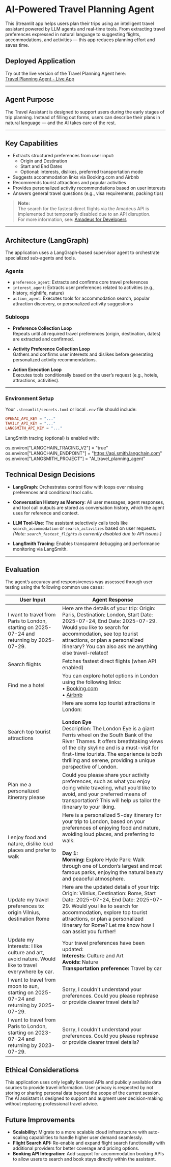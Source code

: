 # AI-Powered Travel Planning Agent

This Streamlit app helps users plan their trips using an intelligent travel assistant powered by LLM agents and real-time tools. From extracting travel preferences expressed in natural language to suggesting flights, accommodations, and activities — this app reduces planning effort and saves time.

## Deployed Application

Try out the live version of the Travel Planning Agent here:  
[Travel Planning Agent - Live App](https://travelaiagent-qvsgksxgdshpzv7wkfimvl.streamlit.app/)

---

## Agent Purpose

The Travel Assistant is designed to support users during the early stages of trip planning. Instead of filling out forms, users can describe their plans in natural language — and the AI takes care of the rest.

---

## Key Capabilities

- Extracts structured preferences from user input:
  - Origin and Destination  
  - Start and End Dates  
  - Optional: interests, dislikes, preferred transportation mode
- Suggests accommodation links via Booking.com and Airbnb
- Recommends tourist attractions and popular activities
- Provides personalized activity recommendations based on user interests
- Answers general travel questions (e.g., visa requirements, packing tips)

> **Note:**  
> The search for the fastest direct flights via the Amadeus API is implemented but temporarily disabled due to an API disruption.  
> For more information, see: [Amadeus for Developers](https://developers.amadeus.com/)

---

## Architecture (LangGraph)

The application uses a LangGraph-based supervisor agent to orchestrate specialized sub-agents and tools.

### Agents

- `preference_agent`: Extracts and confirms core travel preferences
- `interest_agent`: Extracts user preferences related to activities (e.g., history, nightlife, nature)
- `action_agent`: Executes tools for accommodation search, popular attraction discovery, or personalized activity suggestions

### Subloops

- **Preference Collection Loop**  
  Repeats until all required travel preferences (origin, destination, dates) are extracted and confirmed.

- **Activity Preference Collection Loop**  
  Gathers and confirms user interests and dislikes before generating personalized activity recommendations.

- **Action Execution Loop**  
  Executes tools conditionally based on the user’s request (e.g., hotels, attractions, activities).

---
### Environment Setup

Your `.streamlit/secrets.toml` or local `.env` file should include:

```toml
OPENAI_API_KEY = "..."
TAVILY_API_KEY = "..."
LANGSMITH_API_KEY = "..."
```

LangSmith tracing (optional) is enabled with:

os.environ["LANGCHAIN_TRACING_V2"] = "true"
os.environ["LANGCHAIN_ENDPOINT"] = "https://api.smith.langchain.com"
os.environ["LANGSMITH_PROJECT"] = "AI_travel_planning_agent"

## Technical Design Decisions

- **LangGraph**: Orchestrates control flow with loops over missing preferences and conditional tool calls.

- **Conversation History as Memory**: All user messages, agent responses, and tool call outputs are stored as conversation history, which the agent uses for reference and context.

- **LLM Tool-Use**: The assistant selectively calls tools like `search_accommodation` or `search_activities` based on user requests.  
  *(Note: `search_fastest_flights` is currently disabled due to API issues.)*

- **LangSmith Tracing**: Enables transparent debugging and performance monitoring via LangSmith.

---

## Evaluation

The agent’s accuracy and responsiveness was assessed through user testing using the following common use cases:

| User Input                                                     | Agent Response                                                                                                                                                                                                                                  |
|----------------------------------------------------------------|-------------------------------------------------------------------------------------------------------------------------------------------------------------------------------------------------------------------------------------------------|
| I want to travel from Paris to London, starting on 2025-07-24 and returning by 2025-07-29. | Here are the details of your trip: Origin: Paris, Destination: London, Start Date: 2025-07-24, End Date: 2025-07-29. Would you like to search for accommodation, see top tourist attractions, or plan a personalized itinerary? You can also ask me anything else travel-related! |
| Search flights                                                | Fetches fastest direct flights (when API enabled)                                                                                                                                                                                             |
| Find me a hotel                                              | You can explore hotel options in London using the following links:<br>• [Booking.com](https://www.booking.com/searchresults.html?ss=London%2C+United+Kingdom&checkin=2025-07-24&checkout=2025-07-29&group_adults=2&no_rooms=1&order=bayesian_review_score)<br>• [Airbnb](https://www.airbnb.com/s/London%2C+United+Kingdom/homes?checkin=2025-07-24&checkout=2025-07-29&adults=2&superhost=true) |
| Search top tourist attractions                               | Here are some top tourist attractions in London:<br><br>**London Eye**<br>Description: The London Eye is a giant Ferris wheel on the South Bank of the River Thames. It offers breathtaking views of the city skyline and is a must-visit for first-time tourists. The experience is both thrilling and serene, providing a unique perspective of London. |
| Plan me a personalized itinerary please                      | Could you please share your activity preferences, such as what you enjoy doing while traveling, what you’d like to avoid, and your preferred means of transportation? This will help us tailor the itinerary to your liking.                    |
| I enjoy food and nature, dislike loud places and prefer to walk | Here is a personalized 5-day itinerary for your trip to London, based on your preferences of enjoying food and nature, avoiding loud places, and preferring to walk: <br><br>**Day 1:**<br>**Morning:** Explore Hyde Park: Walk through one of London’s largest and most famous parks, enjoying the natural beauty and peaceful atmosphere. |
| Update my travel preferences to: origin Vilnius, destination Rome | Here are the updated details of your trip: Origin: Vilnius, Destination: Rome, Start Date: 2025-07-24, End Date: 2025-07-29. Would you like to search for accommodation, explore top tourist attractions, or plan a personalized itinerary for Rome? Let me know how I can assist you further! |
| Update my interests: I like culture and art, avoid nature. Would like to travel everywhere by car. | Your travel preferences have been updated:<br>**Interests:** Culture and Art<br>**Avoids:** Nature<br>**Transportation preference:** Travel by car |
| I want to travel from moon to sun, starting on 2025-07-24 and returning by 2025-07-29. | Sorry, I couldn't understand your preferences. Could you please rephrase or provide clearer travel details? |
| I want to travel from Paris to London, starting on 2023-07-24 and returning by 2023-07-29. | Sorry, I couldn't understand your preferences. Could you please rephrase or provide clearer travel details? |

## Ethical Considerations

This application uses only legally licensed APIs and publicly available data sources to provide travel information. User privacy is respected by not storing or sharing personal data beyond the scope of the current session. The AI assistant is designed to support and augment user decision-making without replacing professional travel advice.

## Future Improvements

- **Scalability:** Migrate to a more scalable cloud infrastructure with auto-scaling capabilities to handle higher user demand seamlessly.  
- **Flight Search API:** Re-enable and expand flight search functionality with additional providers for better coverage and pricing options.  
- **Booking API Integration:** Add support for accommodation booking APIs to allow users to search and book stays directly within the assistant.
